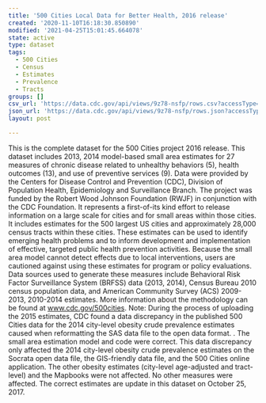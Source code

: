 ```yaml
---
title: '500 Cities Local Data for Better Health, 2016 release'
created: '2020-11-10T16:18:30.850890'
modified: '2021-04-25T15:01:45.664078'
state: active
type: dataset
tags:
  - 500 Cities
  - Census
  - Estimates
  - Prevalence
  - Tracts
groups: []
csv_url: 'https://data.cdc.gov/api/views/9z78-nsfp/rows.csv?accessType=DOWNLOAD'
json_url: 'https://data.cdc.gov/api/views/9z78-nsfp/rows.json?accessType=DOWNLOAD'
layout: post

---
```

This is the complete dataset for the 500 Cities project 2016 release. This dataset includes 2013, 2014 model-based small area estimates for 27 measures of chronic disease related to unhealthy behaviors (5), health outcomes (13), and use of preventive services (9). Data were provided by the Centers for Disease Control and Prevention (CDC), Division of Population Health, Epidemiology and Surveillance Branch. The project was funded by the Robert Wood Johnson Foundation (RWJF) in conjunction with the CDC Foundation. It represents a first-of-its kind effort to release information on a large scale for cities and for small areas within those cities. It includes estimates for the 500 largest US cities and approximately 28,000 census tracts within these cities. These estimates can be used to identify emerging health problems and to inform development and implementation of effective, targeted public health prevention activities. Because the small area model cannot detect effects due to local interventions, users are cautioned against using these estimates for program or policy evaluations. Data sources used to generate these measures include Behavioral Risk Factor Surveillance System (BRFSS) data (2013, 2014), Census Bureau 2010 census population data, and American Community Survey (ACS) 2009-2013, 2010-2014 estimates. More information about the methodology can be found at www.cdc.gov/500cities.
Note: During the process of uploading the 2015 estimates, CDC found a data discrepancy in the published 500 Cities data for the 2014 city-level obesity crude prevalence estimates caused when reformatting the SAS data file to the open data format. . The small area estimation model and code were correct. This data discrepancy only affected the 2014 city-level obesity crude prevalence estimates on the Socrata open data file, the GIS-friendly data file, and the 500 Cities online application. The other obesity estimates (city-level age-adjusted and tract-level) and the Mapbooks were not affected. No other measures were affected. The correct estimates are update in this dataset on October 25, 2017.
